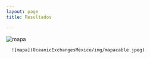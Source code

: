 ```yaml
---
layout: page
title: Resultados

---
```

![mapa](OceanicExchangesMexico/img/mapacable.jpeg"mapa")

      ![mapa](OceanicExchangesMexico/img/mapacable.jpeg)
      
